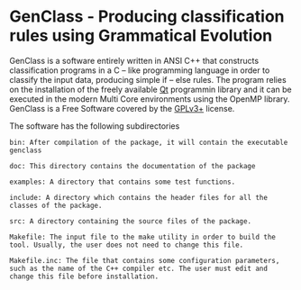 # GenClass - Producing classification rules using Grammatical Evolution #
GenClass is a software entirely written in ANSI C++ that constructs classification programs in a C – like programming language in order to classify the input data, producing simple if – else rules. The program relies on the installation of the freely available [Qt](https://qt.io) programmin library and it can be executed in the modern Multi Core environments  using the OpenMP library.   GenClass is a Free Software covered by the [GPLv3+](https://www.gnu.org/licenses/gpl-3.0.en.html) license.


The software has the following subdirectories

    bin: After compilation of the package, it will contain the executable genclass

    doc: This directory contains the documentation of the package

    examples: A directory that contains some test functions.

    include: A directory which contains the header files for all the classes of the package.

    src: A directory containing the source files of the package.

    Makefile: The input file to the make utility in order to build the tool. Usually, the user does not need to change this file.

    Makefile.inc: The file that contains some configuration parameters, such as the name of the C++ compiler etc. The user must edit and change this file before installation.
